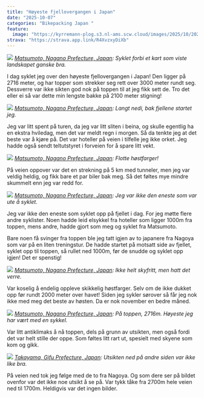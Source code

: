 ```yaml
---
title: "Høyeste fjellovergangen i Japan"
date: "2025-10-07"
categories: "Bikepacking Japan "
feature:
  image: "https://kyrremann-plog.s3.nl-ams.scw.cloud/images/2025/10/20251007_091207.jpg"
strava: "https://strava.app.link/R4XvzxyDiXb"
---
```



![](https://kyrremann-plog.s3.nl-ams.scw.cloud/images/2025/10/20251007_091207.jpg)
*[Matsumoto, Nagano Prefecture, Japan](https://www.google.com/maps/place/36.1531424,137.7521792): Syklet forbi et kart som viste landskapet ganske bra.*

I dag syklet jeg over den høyeste fjellovergangen i Japan! Den ligger på 2716 meter, og har topper som strekker seg rett over 3000 meter rundt seg. Dessverre var ikke sikten god nok på toppen til at jeg fikk sett de. Tro det eller ei så var dette min lengste bakke på 2100 meter stigning!


![](https://kyrremann-plog.s3.nl-ams.scw.cloud/images/2025/10/20251007_120452.jpg)
*[Matsumoto, Nagano Prefecture, Japan](https://www.google.com/maps/place/36.11562239972223,137.59541759972225): Langt nedi, bak fjellene startet jeg.*

Jeg var litt spent på turen, da jeg var litt sliten i beina, og skulle egentlig ha en ekstra hviledag, men det var meldt regn i morgen. Så da tenkte jeg at det beste var å kjøre på. Det var hoteller på veien i tilfelle jeg ikke orket. Jeg hadde også sendt teltutstyret i forveien for å spare litt vekt.


![](https://kyrremann-plog.s3.nl-ams.scw.cloud/images/2025/10/20251007_133843.jpg)
*[Matsumoto, Nagano Prefecture, Japan](https://www.google.com/maps/place/36.1193328,137.5710524): Flotte høstfarger!*

På veien oppover var det en strekning på 5 km med tunneler, men jeg var veldig heldig, og fikk bare et par biler bak meg. Så det føltes mye mindre skummelt enn jeg var redd for.


![](https://kyrremann-plog.s3.nl-ams.scw.cloud/images/2025/10/20251007_140318.jpg)
*[Matsumoto, Nagano Prefecture, Japan](https://www.google.com/maps/place/36.11166719972223,137.5623936): Jeg var ikke den eneste som var ute å syklet.*

Jeg var ikke den eneste som syklet opp på fjellet i dag. For jeg møtte flere andre syklister. Noen hadde leid elsykkel fra hoteller som ligger 1000m fra toppen, mens andre, hadde gjort som meg og syklet fra Matsumoto.

Bare noen få svinger fra toppen ble jeg tatt igjen av to japanere fra Nagoya som var på en liten treningstur. De hadde startet på motsatt side av fjellet, syklet opp til toppen, så rullet ned 1000m, før de snudde og syklet opp igjen! Det er spenstig!


![](https://kyrremann-plog.s3.nl-ams.scw.cloud/images/2025/10/20251007_141131.jpg)
*[Matsumoto, Nagano Prefecture, Japan](https://www.google.com/maps/place/36.116928199722224,137.56214019972222): Ikke helt skyfritt, men hatt det verre.*

Var koselig å endelig oppleve skikkelig høstfarger. Selv om de ikke dukket opp før rundt 2000 meter over havet! Siden jeg sykler sørover så får jeg nok ikke med meg det beste av høsten. Da er nok november en bedre måned.


![](https://kyrremann-plog.s3.nl-ams.scw.cloud/images/2025/10/20251007_142523.jpg)
*[Matsumoto, Nagano Prefecture, Japan](https://www.google.com/maps/place/36.1239593,137.55866199972223): På toppen, 2716m. Høyeste jeg har vært med en sykkel.*

Var litt antiklimaks å nå toppen, dels på grunn av utsikten, men også fordi det var helt stille der oppe. Som føltes litt rart ut, spesielt med skyene som kom og gikk.


![](https://kyrremann-plog.s3.nl-ams.scw.cloud/images/2025/10/20251007_152145.jpg)
*[Takayama, Gifu Prefecture, Japan](https://www.google.com/maps/place/36.165488,137.528896): Utsikten ned på andre siden var ikke like bra.*

På veien ned tok jeg følge med de to fra Nagoya. Og som dere ser på bildet ovenfor var det ikke noe utsikt å se på. Var tykk tåke fra 2700m hele veien ned til 1700m. Heldigvis var det ingen bilder.